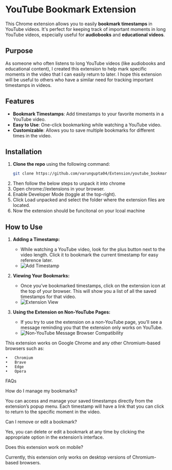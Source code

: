 # YouTube Bookmark Extension

This Chrome extension allows you to easily **bookmark timestamps** in YouTube videos. It's perfect for keeping track of important moments in long YouTube videos, especially useful for **audiobooks** and **educational videos**.

## Purpose
As someone who often listens to long YouTube videos (like audiobooks and educational content), I created this extension to help mark specific moments in the video that I can easily return to later. I hope this extension will be useful to others who have a similar need for tracking important timestamps in videos.

## Features
- **Bookmark Timestamps**: Add timestamps to your favorite moments in a YouTube video.
- **Easy to Use**: One-click bookmarking while watching a YouTube video.
- **Customizable**: Allows you to save multiple bookmarks for different times in the video.

## Installation

1. **Clone the repo** using the following command:
   ```bash
   git clone https://github.com/varungupta04/Extension/youtube_bookmark
2.  Then follow the below steps to unpack it into chrome
3.	Open chrome://extensions in your browser.
4.	Enable Developer Mode (toggle at the top-right).
5.	Click Load unpacked and select the folder where the extension files are located.
6.	Now the extension should be funcitonal on your lcoal machine

## How to Use

1. **Adding a Timestamp:**
   - While watching a YouTube video, look for the plus button next to the video length. Click it to bookmark the current timestamp for easy reference later.
   - ![Add Timestamp](assets/scroll_bar.png)

2. **Viewing Your Bookmarks:**
   - Once you’ve bookmarked timestamps, click on the extension icon at the top of your browser. This will show you a list of all the saved timestamps for that video.
   - ![Extension View](assets/extension_view.png)

3. **Using the Extension on Non-YouTube Pages:**
   - If you try to use the extension on a non-YouTube page, you’ll see a message reminding you that the extension only works on YouTube.
   - ![Non-YouTube Message](assets/any_other_page.png)
Browser Compatibility

This extension works on Google Chrome and any other Chromium-based browsers such as:

	•	Chromium
	•	Brave
	•	Edge
	•	Opera

 FAQs

How do I manage my bookmarks?

You can access and manage your saved timestamps directly from the extension’s popup menu. Each timestamp will have a link that you can click to return to the specific moment in the video.

Can I remove or edit a bookmark?

Yes, you can delete or edit a bookmark at any time by clicking the appropriate option in the extension’s interface.

Does this extension work on mobile?

Currently, this extension only works on desktop versions of Chromium-based browsers.
